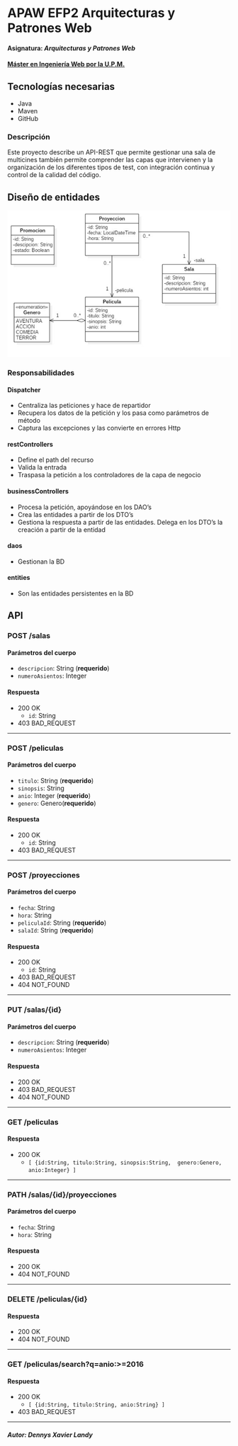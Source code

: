 ﻿# APAW EFP2 Arquitecturas y Patrones Web
#### Asignatura: *Arquitecturas y Patrones Web*
#### [Máster en Ingeniería Web por la U.P.M.](http://miw.etsisi.upm.es)

## Tecnologías necesarias
* Java
* Maven
* GitHub

### Descripción
Este proyecto describe un API-REST que permite gestionar una sala de multicines también permite comprender las capas que intervienen y
la organización de los diferentes tipos de test, con integración continua y control de la calidad del código.

## Diseño de entidades
![Design=entities](./docs/diagrama.jpg)


### Responsabilidades
#### Dispatcher
* Centraliza las peticiones y hace de repartidor
* Recupera los datos de la petición y los pasa como parámetros de método
* Captura las excepciones y las convierte en errores Http
#### restControllers
* Define el path del recurso
* Valida la entrada
* Traspasa la petición a los controladores de la capa de negocio
#### businessControllers
* Procesa la petición, apoyándose en los DAO’s
* Crea las entidades a partir de los DTO’s
* Gestiona la respuesta a partir de las entidades. Delega en los DTO’s la creación a partir de la entidad
#### daos
* Gestionan la BD
#### entities
* Son las entidades persistentes en la BD

## API
### POST /salas
#### Parámetros del cuerpo
- `descripcion`: String (**requerido**)
- `numeroAsientos`: Integer
#### Respuesta
- 200 OK 
  - `id`: String
- 403 BAD_REQUEST
---
### POST /peliculas
#### Parámetros del cuerpo
- `titulo`: String (**requerido**)
- `sinopsis`: String
- `anio`: Integer (**requerido**)
- `genero`: Genero(**requerido**)
#### Respuesta
- 200 OK 
  - `id`: String
- 403 BAD_REQUEST
--- 
### POST /proyecciones
#### Parámetros del cuerpo
- `fecha`: String
- `hora`: String
- `peliculaId`: String (**requerido**)
- `salaId`: String (**requerido**)
#### Respuesta
- 200 OK 
  - `id`: String
- 403 BAD_REQUEST
- 404 NOT_FOUND
---
### PUT /salas/{id}
#### Parámetros del cuerpo
- `descripcion`: String (**requerido**)
- `numeroAsientos`: Integer
#### Respuesta
- 200 OK
- 403 BAD_REQUEST
- 404 NOT_FOUND
---
### GET /peliculas
#### Respuesta
- 200 OK 
  - `[ {id:String, titulo:String, sinopsis:String,  genero:Genero, anio:Integer} ]`
---
### PATH /salas/{id}/proyecciones
#### Parámetros del cuerpo
- `fecha`: String 
- `hora`: String 
#### Respuesta
- 200 OK 
- 404 NOT_FOUND
---
### DELETE /peliculas/{id}
#### Respuesta
- 200 OK
- 404 NOT_FOUND
---
### GET /peliculas/search?q=anio:>=2016
#### Respuesta
- 200 OK
  - `[ {id:String, titulo:String, anio:String} ]`
- 403 BAD_REQUEST
---
##### Autor: Dennys Xavier Landy